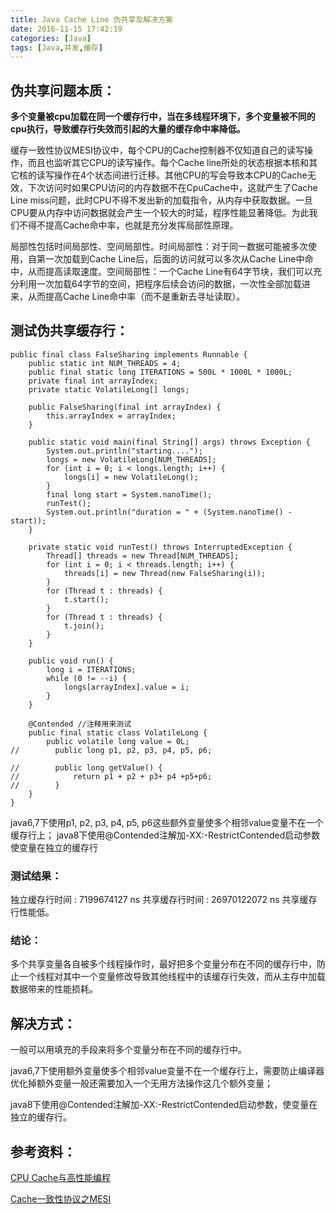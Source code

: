 ```yaml
---
title: Java Cache Line 伪共享及解决方案
date: 2016-11-15 17:42:19
categories: [Java]
tags: [Java,并发,缓存]
---
```

## 伪共享问题本质：
**多个变量被cpu加载在同一个缓存行中，当在多线程环境下，多个变量被不同的cpu执行，导致缓存行失效而引起的大量的缓存命中率降低。**

缓存一致性协议MESI协议中，每个CPU的Cache控制器不仅知道自己的读写操作，而且也监听其它CPU的读写操作。每个Cache line所处的状态根据本核和其它核的读写操作在4个状态间进行迁移。其他CPU的写会导致本CPU的Cache无效，下次访问时如果CPU访问的内存数据不在CpuCache中，这就产生了Cache Line miss问题，此时CPU不得不发出新的加载指令，从内存中获取数据。一旦CPU要从内存中访问数据就会产生一个较大的时延，程序性能显著降低。为此我们不得不提高Cache命中率，也就是充分发挥局部性原理。

<!--more-->

局部性包括时间局部性、空间局部性。时间局部性：对于同一数据可能被多次使用，自第一次加载到Cache Line后，后面的访问就可以多次从Cache Line中命中，从而提高读取速度。空间局部性：一个Cache Line有64字节块，我们可以充分利用一次加载64字节的空间，把程序后续会访问的数据，一次性全部加载进来，从而提高Cache Line命中率（而不是重新去寻址读取）。

## 测试伪共享缓存行：

```
public final class FalseSharing implements Runnable {
    public static int NUM_THREADS = 4;
    public final static long ITERATIONS = 500L * 1000L * 1000L;
    private final int arrayIndex;
    private static VolatileLong[] longs;

    public FalseSharing(final int arrayIndex) {
        this.arrayIndex = arrayIndex;
    }

    public static void main(final String[] args) throws Exception {
        System.out.println("starting....");
        longs = new VolatileLong[NUM_THREADS];
        for (int i = 0; i < longs.length; i++) {
            longs[i] = new VolatileLong();
        }
        final long start = System.nanoTime();
        runTest();
        System.out.println("duration = " + (System.nanoTime() - start));
    }

    private static void runTest() throws InterruptedException {
        Thread[] threads = new Thread[NUM_THREADS];
        for (int i = 0; i < threads.length; i++) {
            threads[i] = new Thread(new FalseSharing(i));
        }
        for (Thread t : threads) {
            t.start();
        }
        for (Thread t : threads) {
            t.join();
        }
    }

    public void run() {
        long i = ITERATIONS;
        while (0 != --i) {
            longs[arrayIndex].value = i;
        }
    }

    @Contended //注释用来测试
    public final static class VolatileLong {
        public volatile long value = 0L;
//        public long p1, p2, p3, p4, p5, p6;

//        public long getValue() {
//            return p1 + p2 + p3+ p4 +p5+p6;
//        }
    }
}
```

java6,7下使用p1, p2, p3, p4, p5, p6这些额外变量使多个相邻value变量不在一个缓存行上；
java8下使用@Contended注解加-XX:-RestrictContended启动参数使变量在独立的缓存行

### 测试结果：
独立缓存行时间 : 7199674127 ns
共享缓存行时间 : 26970122072 ns
共享缓存行性能低。

### 结论：
多个共享变量各自被多个线程操作时，最好把多个变量分布在不同的缓存行中，防止一个线程对其中一个变量修改导致其他线程中的该缓存行失效，而从主存中加载数据带来的性能损耗。

## 解决方式：
一般可以用填充的手段来将多个变量分布在不同的缓存行中。

java6,7下使用额外变量使多个相邻value变量不在一个缓存行上，需要防止编译器优化掉额外变量一般还需要加入一个无用方法操作这几个额外变量；

java8下使用@Contended注解加-XX:-RestrictContended启动参数，使变量在独立的缓存行。

## 参考资料：

[CPU Cache与高性能编程](http://geek.csdn.net/news/detail/114619)

[Cache一致性协议之MESI](http://blog.csdn.net/muxiqingyang/article/details/6615199)